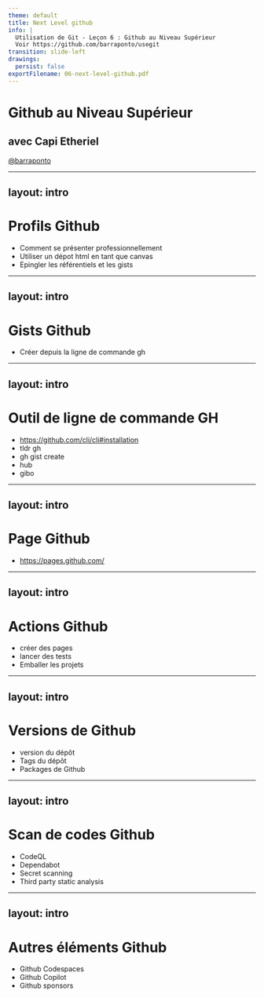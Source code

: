 ```yaml
---
theme: default
title: Next Level github
info: |
  Utilisation de Git - Leçon 6 : Github au Niveau Supérieur
  Voir https://github.com/barraponto/usegit
transition: slide-left
drawings:
  persist: false
exportFilename: 06-next-level-github.pdf
---
```


# Github au Niveau Supérieur

## avec Capi Etheriel

[@barraponto](https://github.com/barraponto)

---

## layout: intro

# Profils Github

- Comment se présenter professionnellement
- Utiliser un dépot html en tant que canvas
- Epingler les référentiels et les gists

---

## layout: intro

# Gists Github

- Créer depuis la ligne de commande gh

---

## layout: intro

# Outil de ligne de commande GH

- https://github.com/cli/cli#installation
- tldr gh
- gh gist create
- hub
- gibo

---

## layout: intro

# Page Github

- https://pages.github.com/

---

## layout: intro

# Actions Github

- créer des pages
- lancer des tests
- Emballer les projets

---

## layout: intro

# Versions de Github

- version du dépôt
- Tags du dépôt
- Packages de Github

---

## layout: intro

# Scan de codes Github

- CodeQL
- Dependabot
- Secret scanning
- Third party static analysis

---

## layout: intro

# Autres éléments Github

- Github Codespaces
- Github Copilot
- Github sponsors